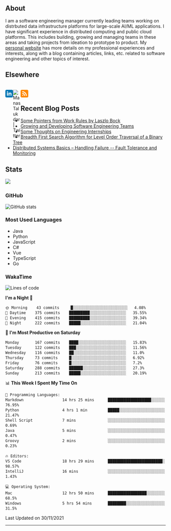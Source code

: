 ## About

I am a software engineering manager currently leading teams working on distrbuted data infrastructure platforms for large-scale AI/ML applications. I have significant experience in distributed computing and public cloud platforms. This includes building, growing and managing teams in these areas and taking projects from ideation to prototype to product. My [personal website](https://manastalukdar.github.io/) has more details on my professional experiences and interests, along with a blog containing articles, links, etc. related to software engineering and other topics of interest.

## Elsewhere

</br>

<a href="https://www.linkedin.com/in/manastalukdar" target="_blank">
  <img align="left" alt="Manas Talukdar | Linkedin" width="24px" src="https://raw.githubusercontent.com/edent/SuperTinyIcons/master/images/svg/linkedin.svg" />
</a>
<a href="https://www.twitter.com/manastalukdar" target="_blank">
  <img align="left" alt="Manas Talukdar | Twitter" width="24px" src="https://github.com/TheDudeThatCode/TheDudeThatCode/blob/master/Assets/Twitter.svg" />
</a>
<a href="https://manastalukdar.github.io/" target="_blank">
  <img align="left" alt="Manas Talukdar | Website" width="24px" src="https://github.com/edent/SuperTinyIcons/blob/master/images/svg/rss.svg" />
</a>

</br>

## Recent Blog Posts

<!-- BLOG:START -->
- [Some Pointers from Work Rules by Laszlo Bock](https://manastalukdar.github.io/blog/2020/01/25/work-rules-laszlo-bock-pointers/)
- [Growing and Developing Software Engineering Teams](https://manastalukdar.github.io/blog/2019/09/19/growing-developing-software-engineering-teams/)
- [Some Thoughts on Engineering Internships](https://manastalukdar.github.io/blog/2019/09/04/some-thoughts-on-engineering-internships/)
- [Breadth First Search Algorithm for Level Order Traversal of a Binary Tree](https://manastalukdar.github.io/blog/2019/08/29/breadth-first-search-binary-tree-level-order-traversal/)
- [Distributed Systems Basics – Handling Failure -- Fault Tolerance and Monitoring](https://manastalukdar.github.io/blog/2019/08/19/katemats-distributed-systems-fault-tolerance-monitoring/)
<!-- BLOG:END -->

## Stats

![](https://komarev.com/ghpvc/?username=manastalukdar)

### GitHub

![GitHub stats](https://github-readme-stats.vercel.app/api?username=manastalukdar&show_icons=true&hide_border=true&hide_rank=true&hide_title=true&icon_color=79ff97&text_color=cecac3&bg_color=4d4b4b)

### Most Used Languages

- Java
- Python
- JavaScript
- C#
- Vue
- TypeScript
- Go

<!--
![Top Langs](https://github-readme-stats.vercel.app/api/top-langs/?username=manastalukdar&layout=compact&hide_border=true&hide_title=true&icon_color=79ff97&text_color=cecac3&bg_color=4d4b4b)
-->

### WakaTime

<!--START_SECTION:waka-->
![Lines of code](https://img.shields.io/badge/From%20Hello%20World%20I%27ve%20Written-77180%20lines%20of%20code-blue)

**I'm a Night 🦉** 

```text
🌞 Morning    43 commits     █░░░░░░░░░░░░░░░░░░░░░░░░   4.08% 
🌆 Daytime    375 commits    █████████░░░░░░░░░░░░░░░░   35.55% 
🌃 Evening    415 commits    █████████░░░░░░░░░░░░░░░░   39.34% 
🌙 Night      222 commits    █████░░░░░░░░░░░░░░░░░░░░   21.04%

```
📅 **I'm Most Productive on Saturday** 

```text
Monday       167 commits    ████░░░░░░░░░░░░░░░░░░░░░   15.83% 
Tuesday      122 commits    ███░░░░░░░░░░░░░░░░░░░░░░   11.56% 
Wednesday    116 commits    ██░░░░░░░░░░░░░░░░░░░░░░░   11.0% 
Thursday     73 commits     █░░░░░░░░░░░░░░░░░░░░░░░░   6.92% 
Friday       76 commits     █░░░░░░░░░░░░░░░░░░░░░░░░   7.2% 
Saturday     288 commits    ██████░░░░░░░░░░░░░░░░░░░   27.3% 
Sunday       213 commits    █████░░░░░░░░░░░░░░░░░░░░   20.19%

```


📊 **This Week I Spent My Time On** 

```text
💬 Programming Languages: 
Markdown                 14 hrs 25 mins      ███████████████████░░░░░░   76.95% 
Python                   4 hrs 1 min         █████░░░░░░░░░░░░░░░░░░░░   21.47% 
Shell Script             7 mins              ░░░░░░░░░░░░░░░░░░░░░░░░░   0.69% 
Java                     5 mins              ░░░░░░░░░░░░░░░░░░░░░░░░░   0.47% 
Groovy                   2 mins              ░░░░░░░░░░░░░░░░░░░░░░░░░   0.23%

🔥 Editors: 
VS Code                  18 hrs 29 mins      ████████████████████████░   98.57% 
IntelliJ                 16 mins             ░░░░░░░░░░░░░░░░░░░░░░░░░   1.43%

💻 Operating System: 
Mac                      12 hrs 50 mins      █████████████████░░░░░░░░   68.5% 
Windows                  5 hrs 54 mins       ████████░░░░░░░░░░░░░░░░░   31.5%

```


 Last Updated on 30/11/2021
<!--END_SECTION:waka-->

---

<!--

**manastalukdar/manastalukdar** is a ✨ _special_ ✨ repository because its `README.md` (this file) appears on your GitHub profile.

Here are some ideas to get you started:

- 🔭 I’m currently working on ...
- 🌱 I’m currently learning ...
- 👯 I’m looking to collaborate on ...
- 🤔 I’m looking for help with ...
- 💬 Ask me about ...
- 📫 How to reach me: ...
- 😄 Pronouns: ...
- ⚡ Fun fact: ...
-->
